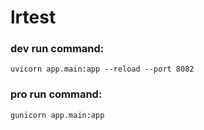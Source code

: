 # lrtest

### dev run command:

```
uvicorn app.main:app --reload --port 8082
```
### pro run command:
```
gunicorn app.main:app
```